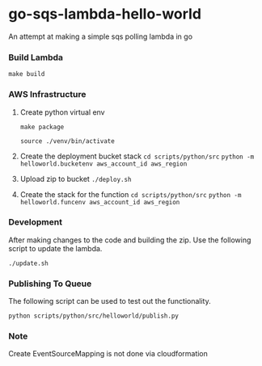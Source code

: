 # go-sqs-lambda-hello-world
An attempt at making a simple sqs polling lambda in go

### Build Lambda

`make build`

### AWS Infrastructure

1. Create python virtual env

   `make package`

   `source ./venv/bin/activate`

2. Create the deployment bucket stack
   `cd scripts/python/src`
   `python -m helloworld.bucketenv aws_account_id aws_region`

3. Upload zip to bucket
   `./deploy.sh`

4. Create the stack for the function
   `cd scripts/python/src`
   `python -m helloworld.funcenv aws_account_id aws_region`



### Development

After making changes to the code and building the zip. Use the following script to update the lambda.

`./update.sh`



### Publishing To Queue

The following script can be used to test out the functionality.

`python scripts/python/src/helloworld/publish.py`

### Note

Create EventSourceMapping is not done via cloudformation 